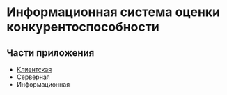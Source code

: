 # Информационная система оценки конкурентоспособности

## Части приложения

* [Клиентская]('./client/README.md')
* Серверная
* Информационная